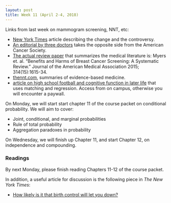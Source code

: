 ```yaml
---
layout: post
title: Week 11 (April 2-4, 2018)
---
```


Links from last week on mammogram screening, NNT, etc: 
- [New York Times](https://www.nytimes.com/2015/10/21/health/breast-cancer-screening-guidelines.html) article describing the change and the controversy.    
- [An editorial by three doctors](https://www.nytimes.com/2015/10/29/opinion/why-the-annual-mammogram-matters.html) takes the opposite side from the American Cancer Society.  
- [The actual review paper](https://www.ncbi.nlm.nih.gov/pubmed/26501537) that summarizes the medical literature is: Myers et. al. “Benefits and Harms of Breast Cancer Screening: A Systematic Review.” Journal of the American Medical Association 2015; 314(15):1615-34.  
- [thennt.com](http://www.thennt.com/), summaries of evidence-based medicine.  
- [article on high school football and cognitive function in later life](https://jamanetwork.com/journals/jamaneurology/article-abstract/2635831?redirect=true) that uses matching and regression.  Access from on campus, otherwise you will encounter a paywall.  

On Monday, we will start start chapter 11 of the course packet on conditional probability.  We will aim to cover:  
-  Joint, conditional, and marginal probabilities  
-  Rule of total probability   
-  Aggregation paradoxes in probability   

On Wednesday, we will finish up Chapter 11, and start Chapter 12, on independence and compounding. 

### Readings

By next Monday, please finish reading Chapters 11-12 of the course packet.

In addition, a useful article for discussion is the following piece in _The New York Times_:  
- [How likely is it that birth control will let you down?](https://www.nytimes.com/interactive/2014/09/14/sunday-review/unplanned-pregnancies.html)  






